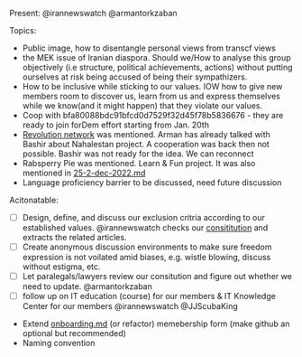 Present: 
@irannewswatch @armantorkzaban

Topics: 
- Public image, how to disentangle personal views from transcf views 
- the MEK issue of Iranian diaspora. Should we/How to analyse this group objectively (i.e structure, political achievements, actions) without putting ourselves at risk being accused of being their sympathizers.
-  How to be inclusive while sticking to our values. IOW how to give new members room to discover us, learn from us and express themselves while we know(and it might happen) that they violate our values.
- Coop with bfa80088bdc91bfcd0d7529f32d45f78b5836676 - they are ready to join forDem effort starting from Jan. 20th
- [Revolution network](https://drive.google.com/file/d/1uQGvbymIbZTe6oCohNKDqvzFdZa3kmDB/view) was mentioned. Arman has already talked with Bashir about Nahalestan project. A cooperation was back then not possible. Bashir was not ready for the idea. We can reconnect
- Rabsperry Pie was mentioned. Learn &  Fun project. It was also mentioned in [25-2-dec-2022.md](https://github.com/tcfev/task-force-nika/blob/main/assets/minutes(%D8%B5%D9%88%D8%B1%D8%AA%E2%80%8C%D8%AC%D9%84%D8%B3%D9%87)/25-2-dec-2022.md)
- Language proficiency barrier to be discussed, need future discussion



Acitonatable: 
- [ ] Design, define, and discuss our exclusion critria according to our established values. @irannewswatch checks our [consititution](https://github.com/tcfev/task-force-nika/blob/main/assets/official-docs/english-bylaws-ratified-on-Dec-2022.pdf) and extracts the related articles.
- [ ] Create anonymous discussion environments to make sure freedom expression is not voilated amid biases, e.g. wistle blowing, discuss without estigma, etc.
- [ ] Let paralegals/lawyers review our consitution and figure out whether we need to update. @armantorkzaban
- [ ] follow up on IT education (course) for our members & IT Knowledge Center for our members @irannewswatch @JJScubaKing
- Extend [onboarding.md](../guides/onboarding.md) (or refactor) memebership form (make github an optional but recommended)
- Naming convention

